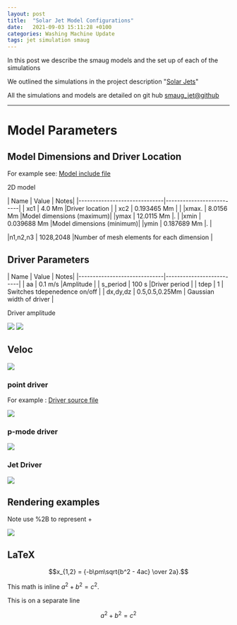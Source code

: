 ```yaml
---
layout: post
title:  "Solar Jet Model Configurations"
date:   2021-09-03 15:11:28 +0100
categories: Washing Machine Update
tags: jet simulation smaug
---
```

In this post we describe the smaug models and the set up of each of the simulations

We outlined the simulations in the project description "[Solar Jets](http://mikeg64.github.io/projects/2021-07-30-Solar-jet-bede.html)"

All the simulations and models are detailed on git hub
[smaug_jet@github](https://github.com/mikeg64/smaug_jet)

---
# Model Parameters 

## Model Dimensions and Driver Location

For example see: [Model include file](https://github.com/mikeg64/smaug_jet/blob/main/include/iosmaugparams_jet_hydro.h)

2D model
 
| Name          | Value |   Notes|
|------------------------------|--------------------------|
| xc1 | 4.0 Mm        |Driver location |
| xc2                | 0.193465 Mm           |     |
|xmax. | 8.0156 Mm  |Model dimensions  (maximum)|
|ymax  | 12.0115 Mm  |.  |
|xmin | 0.039688 Mm  |Model dimensions  (minimum)|
|ymin | 0.187689 Mm  |.  |

|n1,n2,n3  | 1028,2048    |Number of mesh elements for each dimension |


## Driver Parameters



| Name          | Value |   Notes|
|------------------------------|--------------------------|
| aa | 0.1 m/s        |Amplitude |
| s_period | 100 s       |Driver period |
| tdep | 1        | Switches tdepenedence on/off |
| dx,dy,dz | 0.5,0.5,0.25Mm       | Gaussian width of driver |


Driver amplitude

<img src="https://render.githubusercontent.com/render/math?math=amp=aa.\exp{(-\frac{x^2}{dx^2})}\times\exp{(-\frac{y^2}{dy^2})}">

<img src="https://render.githubusercontent.com/render/math?math=tdep=\sin{\frac{2\pi t}{T}}">



## Veloc

<img src="https://render.githubusercontent.com/render/math?math=v=amp \times tdep">




### point driver

For example : [Driver source file](https://github.com/mikeg64/smaug_jet/blob/main/src/usersource_jet_hydro.cu)

<img src="https://render.githubusercontent.com/render/math?math=aa= amp\times tdep">


### p-mode driver

<img src="https://render.githubusercontent.com/render/math?math=aa= aa_{nm}\times tdep  \times \sin{\frac{(n %2B 1)\pi x}{L_{x}}}\times\exp{(-\frac{y^2}{dy^2})}">



### Jet Driver


<img src="https://render.githubusercontent.com/render/math?math=aa= -\frac{aa}{2}  \times (\tanh({\pi %2B \frac{\pi (t-T)}{T} ) %2B 1  )}\times\exp{(-\frac{y^2}{dy^2})}">



## Rendering examples

Note use %2B to represent +

<img src="https://render.githubusercontent.com/render/math?math=e^{i %2B\pi} =x%2B1">

## LaTeX
$$x_{1,2} = {-b\pm\sqrt{b^2 - 4ac} \over 2a}.$$


This math is inline $`a^2+b^2=c^2`$.

This is on a separate line

```math
a^2+b^2=c^2
```

[jekyll-docs]: https://jekyllrb.com/docs/home
[jekyll-gh]:   https://github.com/jekyll/jekyll
[jekyll-talk]: https://talk.jekyllrb.com/
